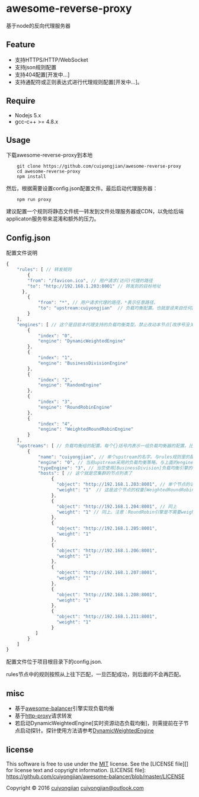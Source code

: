 # awesome-reverse-proxy
基于node的反向代理服务器


## Feature

* 支持HTTPS/HTTP/WebSocket
* 支持json规则配置
* 支持404配置[开发中...]
* 支持通配符或正则表达式进行代理规则配置[开发中...]。

## Require

* Nodejs 5.x
* gcc-c++ >= 4.8.x

## Usage
下载awesome-reverse-proxy到本地
```
    git clone https://github.com/cuiyongjian/awesome-reverse-proxy
    cd awesome-reverse-proxy
    npm install
```
然后，根据需要设置config.json配置文件。最后启动代理服务器：
```
    npm run proxy
```

建议配置一个规则将静态文件统一转发到文件处理服务器或CDN，以免给后端applicaton服务带来混淆和额外的压力。


## Config.json

配置文件说明
``` javascript
{
    "rules": [ // 转发规则
        {
        "from": "/favicon.ico", // 用户请求(访问)代理的路径
        "to": "http://192.168.1.203:8001" // 转发到的目标地址
      },
        {
            "from": "*", // 用户请求代理的路径，*表示任意路径。
            "to": "upstream:cuiyongjian"  // 负载均衡配置。也就是说来自任何路径的请求，都转发到cuiyongjian这个upstream。upstream在下面的节点单独进行配置。
        }
    ],
    "engines": [ // 这个是目前本代理支持的负载均衡类型。禁止改动本节点[改序号没关系]！！！！
        {
            "index": "0",
            "engine": "DynamicWeightedEngine"
        },
        {
            "index": "1",
            "engine": "BusinessDivisionEngine"
        },
        {
            "index": "2",
            "engine": "RandomEngine"
        },
        {
            "index": "3",
            "engine": "RoundRobinEngine"
        },
        {
            "index": "4",
            "engine": "WeightedRoundRobinEngine"
        }
    ],
    "upstreams": [ // 负载均衡组的配置。每个{}括号内表示一组负载均衡器的配置。比如下面这个cuiyongjian配置就对应了上文中某个转发规则。
        {
            "name": "cuiyongjian", // 单个upstream的名字。与rules规则里的配置对应起来。
            "engine": "0", // 当前upstream采用的负载均衡策略。与上面的engines索引一一对应。
            "typeEngine": "3", // 当您使用[BusinessDivision]负载均衡引擎的时候，请配置该节点，这个节点表示您希望每种业务类型分别采用什么负载均衡策略。
            "hosts": [ // 这个就是您集群的节点列表了
                 {
                   "object": "http://192.168.1.203:8001", // 单个节点的访问地址，也就是代理转发的目标地址。
                   "weight": "1"  // 这是这个节点的权重[WeightedRoundRobin和DynamicWeighted策略需要配置]。
                 },
                 {
                   "object": "http://192.168.1.204:8001", // 同上
                   "weight": "1" // 同上。注意：RoundRobin引擎是不需要weight属性的，而且单个节点请配置成字符串，而不是用{}花括号包裹。
                 },
                 {
                   "object": "http://192.168.1.205:8001",
                   "weight": "1"
                 },
                 {
                   "object": "http://192.168.1.206:8001",
                   "weight": "1"
                 },
                 {
                   "object": "http://192.168.1.207:8001",
                   "weight": "1"
                 },
                 {
                   "object": "http://192.168.1.208:8001",
                   "weight": "1"
                 },
                 {
                   "object": "http://192.168.1.211:8001",
                   "weight": "1"
                 }
           ]
        }
    ]
}

```
配置文件位于项目根目录下的config.json.

rules节点中的规则按照从上往下匹配，一旦匹配成功，则后面的不会再匹配。


## misc

* 基于[awesome-balancer](https://github.com/cuiyongjian/awesome-balancer)引擎实现负载均衡
* 基于[http-proxy](https://www.npmjs.com/package/http-proxy)请求转发
* 若启动DynamicWeightedEngine[实时资源动态负载均衡]，则需提前在子节点启动探针。探针使用方法请参考[DynamicWeightedEngine](https://github.com/cuiyongjian/awesome-balancer#dynamicweightedengine)

## license
This software is free to use under the [MIT](http://opensource.org/licenses/MIT)  license. See the [LICENSE file][] for license text and copyright information.
[LICENSE file]: https://github.com/cuiyongjian/awesome-balancer/blob/master/LICENSE

Copyright © 2016 [cuiyongjian](http://blog.cuiyongjian.com) <cuiyongjian@outlook.com>
